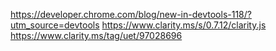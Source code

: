 https://developer.chrome.com/blog/new-in-devtools-118/?utm_source=devtools
https://www.clarity.ms/s/0.7.12/clarity.js
https://www.clarity.ms/tag/uet/97028696

